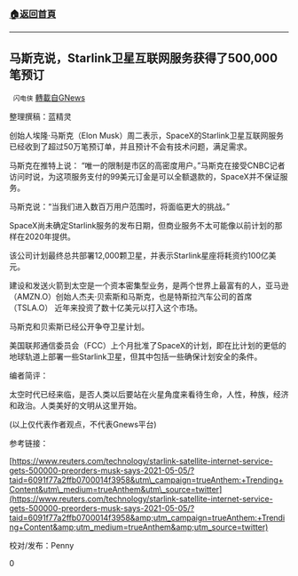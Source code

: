 ###  [:house:返回首頁](https://github.com/ourhimalayas/txt)
---

## 马斯克说，Starlink卫星互联网服务获得了500,000笔预订
` 闪电侠` [轉載自GNews](https://gnews.org/zh-hans/1177382/)

整理撰稿：蓝精灵

创始人埃隆·马斯克（Elon Musk）周二表示，SpaceX的Starlink卫星互联网服务已经收到了超过50万笔预订单，并且预计不会有技术问题，满足需求。

马斯克在推特上说： “唯一的限制是市区的高密度用户。”马斯克在接受CNBC记者访问时说，为这项服务支付的99美元订金是可以全额退款的，SpaceX并不保证服务。

马斯克说：“当我们进入数百万用户范围时，将面临更大的挑战。”

SpaceX尚未确定Starlink服务的发布日期，但商业服务不太可能像以前计划的那样在2020年提供。

该公司计划最终总共部署12,000颗卫星，并表示Starlink星座将耗资约100亿美元。

建设和发送火箭到太空是一个资本密集型业务，是两个世界上最富有的人，亚马逊（AMZN.O）创始人杰夫·贝索斯和马斯克，也是特斯拉汽车公司的首席（TSLA.O） 近年来投资了数十亿美元以打入这个市场。

马斯克和贝索斯已经公开争夺卫星计划。

美国联邦通信委员会（FCC）上个月批准了SpaceX的计划，即在比计划的更低的地球轨道上部署一些Starlink卫星，但其中包括一些确保计划安全的条件。

编者简评：

太空时代已经来临，是否人类以后要站在火星角度来看待生命，人性，种族，经济和政治。人类美好的文明从这里开始。

(以上仅代表作者观点，不代表Gnews平台)

参考链接：

[https://www.reuters.com/technology/starlink-satellite-internet-service-gets-500000-preorders-musk-says-2021-05-05/?taid=6091f77a2ffb0700014f3958&utm\_campaign=trueAnthem:+Trending+Content&utm\_medium=trueAnthem&utm\_source=twitter](https://www.reuters.com/technology/starlink-satellite-internet-service-gets-500000-preorders-musk-says-2021-05-05/?taid=6091f77a2ffb0700014f3958&amp;utm_campaign=trueAnthem:+Trending+Content&amp;utm_medium=trueAnthem&amp;utm_source=twitter)

校对/发布：Penny

0
